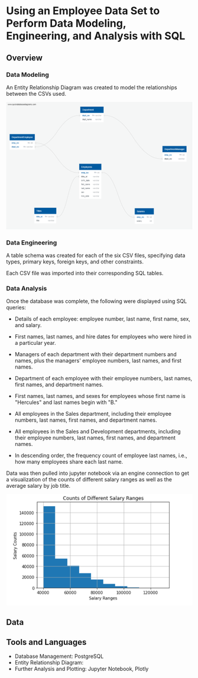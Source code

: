 # Using an Employee Data Set to Perform Data Modeling, Engineering, and Analysis with SQL

## Overview

### Data Modeling

An Entity Relationship Diagram was created to model the relationships between the CSVs used.

![ERD](EmployeeSQL/Images/ERD.png)

### Data Engineering

A table schema was created for each of the six CSV files, specifying data types, primary keys, foreign keys, and other constraints.

Each CSV file was imported into their corresponding SQL tables.

### Data Analysis

Once the database was complete, the following were displayed using SQL queries:

* Details of each employee: employee number, last name, first name, sex, and salary.

* First names, last names, and hire dates for employees who were hired in a particular year.

* Managers of each department with their department numbers and names, plus the managers' employee numbers, last names, and first names.

* Department of each employee with their employee numbers, last names, first names, and department names.

* First names, last names, and sexes for employees whose first name is "Hercules" and last names begin with "B."

* All employees in the Sales department, including their employee numbers, last names, first names, and department names.

* All employees in the Sales and Development departments, including their employee numbers, last names, first names, and department names.

* In descending order, the frequency count of employee last names, i.e., how many employees share each last name.

Data was then pulled into jupyter notebook via an engine connection to get a visualization of the counts of different salary ranges as well as the average salary by job title.

![Histogram](EmployeeSQL/Images/Salary_Ranges_Histogram.png)

## Data

## Tools and Languages
* Database Management: PostgreSQL
* Entity Relationship Diagram: 
* Further Analysis and Plotting: Jupyter Notebook, Plotly
